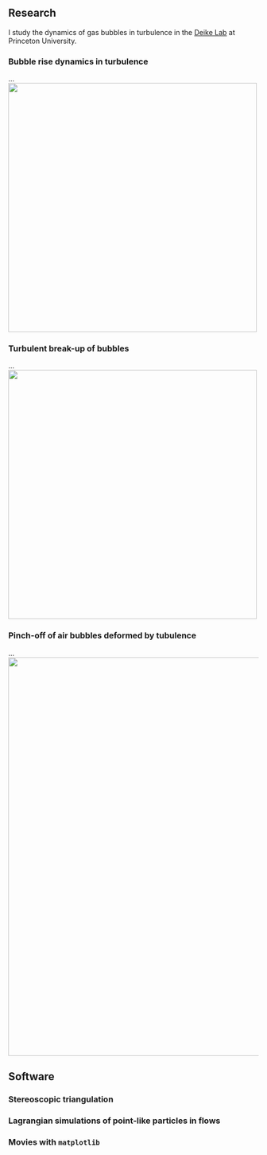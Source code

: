 ## Research

I study the dynamics of gas bubbles in turbulence in the [Deike Lab](https://ldeike.princeton.edu/) at Princeton University.

### Bubble rise dynamics in turbulence
...
<br>
<img src="images/piv-and-bubbles3d-correctVelFiel.gif" width="500">

### Turbulent break-up of bubbles
...
<br>
<img src="images/bubblerelease-turbulent-filldur1.gif" width="500">

### Pinch-off of air bubbles deformed by tubulence
...
<br>
<img src="images/needlePinchoff-pumps8V-viewA-v20.gif" width="800">

## Software

### Stereoscopic triangulation

### Lagrangian simulations of point-like particles in flows

### Movies with `matplotlib`
